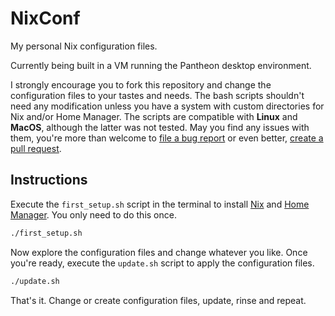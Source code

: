 # NixConf

My personal Nix configuration files.

Currently being built in a VM running the Pantheon desktop environment.

I strongly encourage you to fork this repository and change the configuration files to your tastes and needs. The bash scripts shouldn't need any modification unless you have a system with custom directories for Nix and/or Home Manager. The scripts are compatible with **Linux** and **MacOS**, although the latter was not tested. May you find any issues with them, you're more than welcome to [file a bug report][BugReport] or even better, [create a pull request][PullRequest].

## Instructions

Execute the `first_setup.sh` script in the terminal to install [Nix] and [Home Manager][HomeManager]. You only need to do this once.

```bash
./first_setup.sh
```

Now explore the configuration files and change whatever you like. Once you're ready, execute the `update.sh` script to apply the configuration files.

```bash
./update.sh
```

That's it. Change or create configuration files, update, rinse and repeat.

[BugReport]: ../../issues/new
[PullRequest]: ../../compare
[Nix]: https://nixos.org/download.html
[HomeManager]: https://nix-community.github.io/home-manager/index.html